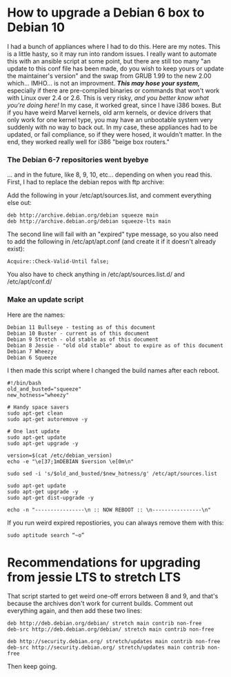 # How to upgrade a Debian 6 box to Debian 10

I had a bunch of appliances where I had to do this.  Here are my notes.  This is a little hasty, so it may run into random issues.  I really want to automate this with an ansible script at some point, but there are still too many "an update to this conf file has been made, do you wish to keep yours or update the maintainer's version" and the swap from GRUB 1.99 to the new 2.00 which... IMHO... is not an improvment. ***This may hose your system,*** especially if there are pre-compiled binaries or commands that won't work with Linux over 2.4 or 2.6.  This is very risky, *and you better know what you're doing here!*  In my case, it worked great, since I have i386 boxes.  But if you have weird Marvel kernels, old arm kernels, or device drivers that only work for one kernel type, you may have an unbootable system very suddenly with no way to back out.  In my case, these appliances had to be updated, or fail compliance, so if they were hosed, it wouldn't matter.  In the end, they worked really well for i386 "beige box routers."  

### The Debian 6-7 repositories went byebye 

... and in the future, like 8, 9, 10, etc... depending on when you read this. First, I had to replace the debian repos with ftp archive:

Add the following in your /etc/apt/sources.list, and comment everything else out:

    deb http://archive.debian.org/debian squeeze main
    deb http://archive.debian.org/debian squeeze-lts main

The second line will fail with an "expired" type message, so you also need to add the following in /etc/apt/apt.conf (and create it if it doesn't already exist):

    Acquire::Check-Valid-Until false;

You also have to check anything in /etc/apt/sources.list.d/ and /etc/apt/conf.d/

### Make an update script

Here are the names:

    Debian 11 Bullseye - testing as of this document
    Debian 10 Buster - current as of this document
    Debian 9 Stretch - old stable as of this document
    Debian 8 Jessie - "old old stable" about to expire as of this document
    Debian 7 Wheezy
    Debian 6 Squeeze

I then made this script where I changed the build names after each reboot.

    #!/bin/bash
    old_and_busted="squeeze"
    new_hotness="wheezy"

    # Handy space savers
    sudo apt-get clean
    sudo apt-get autoremove -y
    
    # One last update
    sudo apt-get update 
    sudo apt-get upgrade -y 

    version=$(cat /etc/debian_version)
    echo -e "\e[37;1mDEBIAN $version \e[0m\n"

    sudo sed -i 's/$old_and_busted/$new_hotness/g' /etc/apt/sources.list

    sudo apt-get update
    sudo apt-get upgrade -y
    sudo apt-get dist-upgrade -y

    echo -n "----------------\n :: NOW REBOOT :: \n----------------\n"

If you run weird expired repostiories, you can always remove them with this:

    sudo aptitude search “~o”

# Recommendations for upgrading from jessie LTS to stretch LTS

That script started to get weird one-off errors between 8 and 9, and that's because the archives don't work for current builds.  Comment out everything again, and then add these two lines:

    deb http://deb.debian.org/debian/ stretch main contrib non-free
    deb-src http://deb.debian.org/debian/ stretch main contrib non-free

    deb http://security.debian.org/ stretch/updates main contrib non-free
    deb-src http://security.debian.org/ stretch/updates main contrib non-free

Then keep going.  
